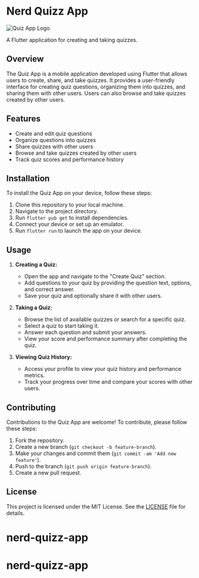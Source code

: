 # Nerd Quizz App

![Quiz App Logo](https://example.com/quiz_app_logo.png)

A Flutter application for creating and taking quizzes.

## Overview

The Quiz App is a mobile application developed using Flutter that allows users to create, share, and take quizzes. It provides a user-friendly interface for creating quiz questions, organizing them into quizzes, and sharing them with other users. Users can also browse and take quizzes created by other users.

## Features

- Create and edit quiz questions
- Organize questions into quizzes
- Share quizzes with other users
- Browse and take quizzes created by other users
- Track quiz scores and performance history

## Installation

To install the Quiz App on your device, follow these steps:

1. Clone this repository to your local machine.
2. Navigate to the project directory.
3. Run `flutter pub get` to install dependencies.
4. Connect your device or set up an emulator.
5. Run `flutter run` to launch the app on your device.

## Usage

1. **Creating a Quiz:**
   - Open the app and navigate to the "Create Quiz" section.
   - Add questions to your quiz by providing the question text, options, and correct answer.
   - Save your quiz and optionally share it with other users.

2. **Taking a Quiz:**
   - Browse the list of available quizzes or search for a specific quiz.
   - Select a quiz to start taking it.
   - Answer each question and submit your answers.
   - View your score and performance summary after completing the quiz.

3. **Viewing Quiz History:**
   - Access your profile to view your quiz history and performance metrics.
   - Track your progress over time and compare your scores with other users.

## Contributing

Contributions to the Quiz App are welcome! To contribute, please follow these steps:

1. Fork the repository.
2. Create a new branch (`git checkout -b feature-branch`).
3. Make your changes and commit them (`git commit -am 'Add new feature'`).
4. Push to the branch (`git push origin feature-branch`).
5. Create a new pull request.

## License

This project is licensed under the MIT License. See the [LICENSE](LICENSE) file for details.
# nerd-quizz-app
# nerd-quizz-app
